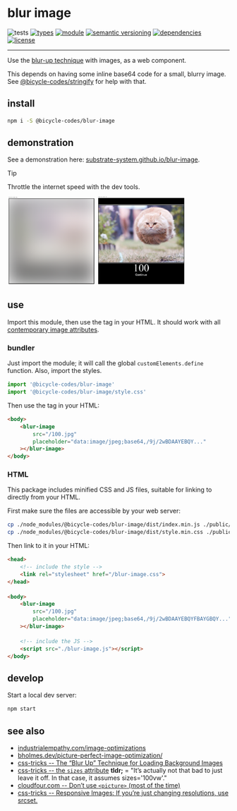 # blur image
![tests](https://github.com/bicycle-codes/blur-image/actions/workflows/nodejs.yml/badge.svg)
[![types](https://img.shields.io/npm/types/@bicycle-codes/blur-image?style=flat-square)](README.md)
[![module](https://img.shields.io/badge/module-ESM%2FCJS-blue?style=flat-square)](README.md)
[![semantic versioning](https://img.shields.io/badge/semver-2.0.0-blue?logo=semver&style=flat-square)](https://semver.org/)
[![dependencies](https://img.shields.io/badge/dependencies-zero-brightgreen.svg?style=flat-square)](package.json)
[![license](https://img.shields.io/badge/license-MIT-brightgreen.svg?style=flat-square)](LICENSE)

-----------------------------------------

Use the [blur-up technique](https://css-tricks.com/the-blur-up-technique-for-loading-background-images/) with images, as a web component.

This depends on having some inline base64 code for a small, blurry image. See [@bicycle-codes/stringify](https://github.com/bicycle-codes/stringify) for help with that.

## install

```sh
npm i -S @bicycle-codes/blur-image
```

## demonstration

See a demonstration here: [substrate-system.github.io/blur-image](https://substrate-system.github.io/blur-image/).

> [!TIP]
> Throttle the internet speed with the dev tools.

<img src="https://github.com/bicycle-codes/blur-image/raw/main/before.png" width="200" /> <img src="https://github.com/bicycle-codes/blur-image/raw/main/after.png" width="200" />

## use
Import this module, then use the tag in your HTML. It should work with all
[contemporary image attributes](https://developer.mozilla.org/en-US/docs/Learn/HTML/Multimedia_and_embedding/Responsive_images#how_do_you_create_responsive_images).

### bundler
Just import the module; it will call the global `customElements.define`
function. Also, import the styles.

```js
import '@bicycle-codes/blur-image'
import '@bicycle-codes/blur-image/style.css'
```

Then use the tag in your HTML:

```html
<body>
    <blur-image
        src="/100.jpg"
        placeholder="data:image/jpeg;base64,/9j/2wBDAAYEBQY..."
    ></blur-image>
</body>
```

### HTML
This package includes minified CSS and JS files, suitable for linking to directly from your HTML.

First make sure the files are accessible by your web server:

```sh
cp ./node_modules/@bicycle-codes/blur-image/dist/index.min.js ./public/blur-image.js
cp ./node_modules/@bicycle-codes/blur-image/dist/style.min.css ./public/blur-image.css
```

Then link to it in your HTML:

```html
<head>
    <!-- include the style -->
    <link rel="stylesheet" href="/blur-image.css">
</head>

<body>
    <blur-image
        src="/100.jpg"
        placeholder="data:image/jpeg;base64,/9j/2wBDAAYEBQYFBAYGBQY..."
    ></blur-image>

    <!-- include the JS -->
    <script src="./blur-image.js"></script>
</body>
```

## develop

Start a local dev server:

```sh
npm start
```

## see also

* [industrialempathy.com/image-optimizations](https://www.industrialempathy.com/posts/image-optimizations/)
* [bholmes.dev/picture-perfect-image-optimization/](https://bholmes.dev/blog/picture-perfect-image-optimization/)
* [css-tricks -- The “Blur Up” Technique for Loading Background Images](https://css-tricks.com/the-blur-up-technique-for-loading-background-images/)
* [css-tricks -- the `sizes` attribute](https://css-tricks.com/responsive-images-youre-just-changing-resolutions-use-srcset/#aa-also-sizes)
**tldr;** = "It’s actually not that bad to just leave it off. In that case, it assumes sizes='100vw'."
* [cloudfour.com -- Don’t use `<picture>` (most of the time)](https://cloudfour.com/thinks/dont-use-picture-most-of-the-time/)
* [css-tricks -- Responsive Images: If you’re just changing resolutions, use srcset.](https://css-tricks.com/responsive-images-youre-just-changing-resolutions-use-srcset/)
